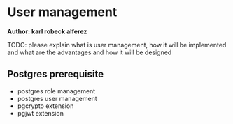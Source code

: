 # User management

**Author: karl robeck alferez**

TODO: please explain what is user management, how it will be implemented and what are the
advantages and how it will be designed

## Postgres prerequisite

- postgres role management
- postgres user management
- pgcrypto extension
- pgjwt extension
